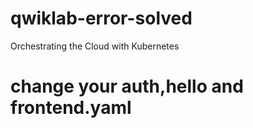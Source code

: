 # qwiklab-error-solved
Orchestrating the Cloud with Kubernetes

# change your auth,hello and frontend.yaml
